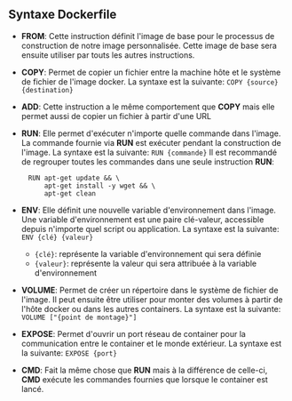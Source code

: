 
## Syntaxe Dockerfile

- **FROM**:
    Cette instruction définit l'image de base pour le processus de construction de notre image personnalisée. Cette image de base sera ensuite utiliser par touts les autres instructions.

- **COPY**:
    Permet de copier un fichier entre la machine hôte et le système de fichier de l'image docker. La syntaxe est la suivante:
    `COPY {source} {destination}`

- **ADD**:
    Cette instruction a le même comportement que **COPY** mais elle permet aussi de copier un fichier à partir d'une URL

- **RUN**:
    Elle permet d'exécuter n'importe quelle commande dans l'image. La commande fournie via **RUN** est exécuter pendant la construction de l'image. La syntaxe est la suivante:
    `RUN {commande}`
    Il est recommandé de regrouper toutes les commandes dans une seule instruction **RUN**:
```
     RUN apt-get update && \
         apt-get install -y wget && \
         apt-get clean
```

- **ENV**:
    Elle définit une nouvelle variable d'environnement dans l'image. Une variable d'environnement est une paire clé-valeur, accessible depuis n'importe quel script ou application. La syntaxe est la suivante:
    `ENV {clé} {valeur}`
    - `{clé}`: représente la variable d'environnement qui sera définie
    - `{valeur}`: représente la valeur qui sera attribuée à la variable d'environnement

- **VOLUME**:
    Permet de créer un répertoire dans le système de fichier de l'image. Il peut ensuite être utiliser pour monter des volumes à partir de l'hôte docker ou dans les autres containers.
    La syntaxe est la suivante: `VOLUME ["{point de montage}"]`

- **EXPOSE**:
    Permet d'ouvrir un port réseau de container pour la communication entre le container et le monde extérieur. La syntaxe est la suivante: `EXPOSE {port}`

- **CMD**:
    Fait la même chose que **RUN** mais à la différence de celle-ci, **CMD** exécute les commandes fournies que lorsque le container est lancé.